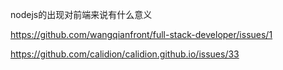 nodejs的出现对前端来说有什么意义

https://github.com/wangqianfront/full-stack-developer/issues/1

https://github.com/calidion/calidion.github.io/issues/33
